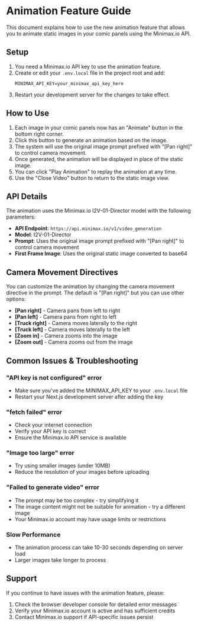 # Animation Feature Guide

This document explains how to use the new animation feature that allows you to animate static images in your comic panels using the Minimax.io API.

## Setup

1. You need a Minimax.io API key to use the animation feature.
2. Create or edit your `.env.local` file in the project root and add:
   ```
   MINIMAX_API_KEY=your_minimax_api_key_here
   ```
3. Restart your development server for the changes to take effect.

## How to Use

1. Each image in your comic panels now has an "Animate" button in the bottom right corner.
2. Click this button to generate an animation based on the image.
3. The system will use the original image prompt prefixed with "[Pan right]" to control camera movement.
4. Once generated, the animation will be displayed in place of the static image.
5. You can click "Play Animation" to replay the animation at any time.
6. Use the "Close Video" button to return to the static image view.

## API Details

The animation uses the Minimax.io I2V-01-Director model with the following parameters:

- **API Endpoint**: `https://api.minimax.io/v1/video_generation`
- **Model**: I2V-01-Director
- **Prompt**: Uses the original image prompt prefixed with "[Pan right]" to control camera movement
- **First Frame Image**: Uses the original static image converted to base64

## Camera Movement Directives

You can customize the animation by changing the camera movement directive in the prompt. The default is "[Pan right]" but you can use other options:

- **[Pan right]** - Camera pans from left to right
- **[Pan left]** - Camera pans from right to left
- **[Truck right]** - Camera moves laterally to the right
- **[Truck left]** - Camera moves laterally to the left
- **[Zoom in]** - Camera zooms into the image
- **[Zoom out]** - Camera zooms out from the image

## Common Issues & Troubleshooting

### "API key is not configured" error
- Make sure you've added the MINIMAX_API_KEY to your `.env.local` file
- Restart your Next.js development server after adding the key

### "fetch failed" error
- Check your internet connection
- Verify your API key is correct
- Ensure the Minimax.io API service is available

### "Image too large" error
- Try using smaller images (under 10MB)
- Reduce the resolution of your images before uploading

### "Failed to generate video" error
- The prompt may be too complex - try simplifying it
- The image content might not be suitable for animation - try a different image
- Your Minimax.io account may have usage limits or restrictions

### Slow Performance
- The animation process can take 10-30 seconds depending on server load
- Larger images take longer to process

## Support

If you continue to have issues with the animation feature, please:

1. Check the browser developer console for detailed error messages
2. Verify your Minimax.io account is active and has sufficient credits
3. Contact Minimax.io support if API-specific issues persist 